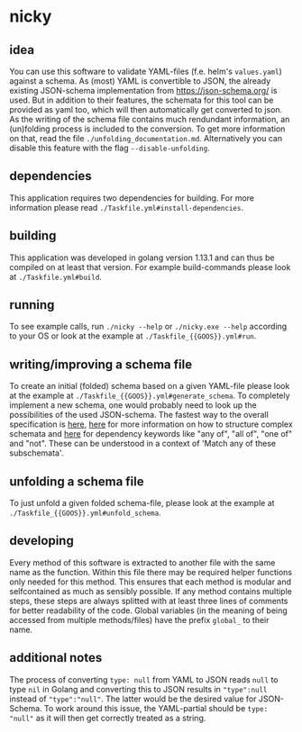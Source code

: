 # nicky

## idea
You can use this software to validate YAML-files (f.e. helm's ```values.yaml```) against a schema. As (most) YAML is convertible to JSON, the already existing JSON-schema implementation from https://json-schema.org/ is used. But in addition to their features, the schemata for this tool can be provided as yaml too, which will then automatically get converted to json. As the writing of the schema file contains much rendundant information, an (un)folding process is included to the conversion. To get more information on that, read the file ```./unfolding_documentation.md```. Alternatively you can disable this feature with the flag ```--disable-unfolding```.

## dependencies
This application requires two dependencies for building.
For more information please read ```./Taskfile.yml#install-dependencies```.

## building
This application was developed in golang version 1.13.1 and can thus be compiled on at least that version.
For example build-commands please look at ```./Taskfile.yml#build```.

## running
To see example calls, run ```./nicky --help``` or ```./nicky.exe --help``` according to your OS or look at the example at ```./Taskfile_{{GOOS}}.yml#run```.

## writing/improving a schema file
To create an initial (folded) schema based on a given YAML-file please look at the example at ```./Taskfile_{{GOOS}}.yml#generate_schema```.
To completely implement a new schema, one would probably need to look up the possibilities of the used JSON-schema. The fastest way to the overall specification is [here](https://json-schema.org/draft/2019-09/json-schema-core.html), [here](https://json-schema.org/understanding-json-schema/structuring.html#structuring) for more information on how to structure complex schemata and [here](https://json-schema.org/understanding-json-schema/reference/combining.html) for dependency keywords like "any of", "all of", "one of" and "not". These can be understood in a context of 'Match any of these subschemata'.

## unfolding a schema file
To just unfold a given folded schema-file, please look at the example at ```./Taskfile_{{GOOS}}.yml#unfold_schema```.

## developing
Every method of this software is extracted to another file with the same name as the function. Within this file there may be required helper functions only needed for this method. This ensures that each method is modular and selfcontained as much as sensibly possible.
If any method contains multiple steps, these steps are always splitted with at least three lines of comments for better readability of the code.
Global variables (in the meaning of being accessed from multiple methods/files) have the prefix ```global_``` to their name.

## additional notes
The process of converting ```type: null``` from YAML to JSON reads ```null``` to type ```nil``` in Golang and converting this to JSON results in ```"type":null``` instead of ```"type":"null"```. The latter would be the desired value for JSON-Schema. To work around this issue, the YAML-partial should be ```type: "null"``` as it will then get correctly treated as a string.
